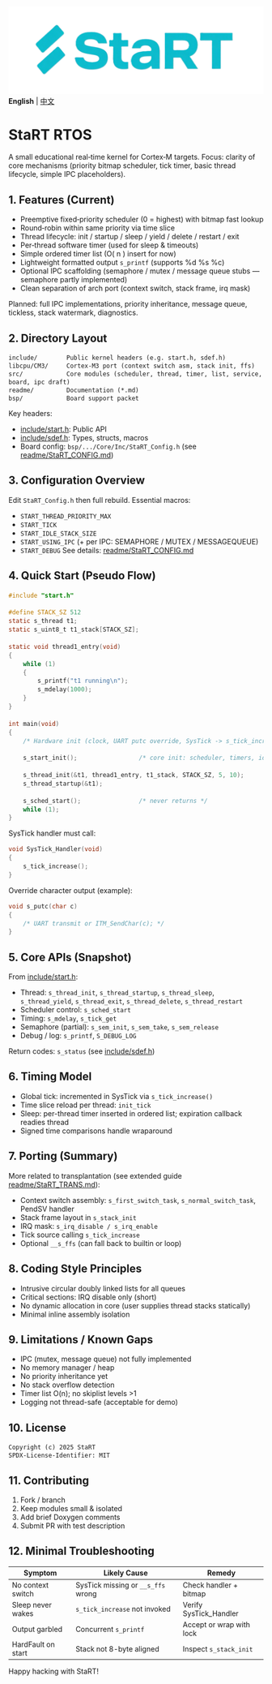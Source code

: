 ![StaRT](readme/StaRTLogo.png)
**English** | [中文](readme/StaRT_README_zh.md)
# StaRT RTOS

A small educational real‑time kernel for Cortex‑M targets. Focus: clarity of core mechanisms (priority bitmap scheduler, tick timer, basic thread lifecycle, simple IPC placeholders).

## 1. Features (Current)
- Preemptive fixed‑priority scheduler (0 = highest) with bitmap fast lookup
- Round‑robin within same priority via time slice
- Thread lifecycle: init / startup / sleep / yield / delete / restart / exit
- Per‑thread software timer (used for sleep & timeouts)
- Simple ordered timer list (O( n ) insert for now)
- Lightweight formatted output `s_printf` (supports %d %s %c)
- Optional IPC scaffolding (semaphore / mutex / message queue stubs — semaphore partly implemented)
- Clean separation of arch port (context switch, stack frame, irq mask)

Planned: full IPC implementations, priority inheritance, message queue, tickless, stack watermark, diagnostics.

## 2. Directory Layout
```
include/        Public kernel headers (e.g. start.h, sdef.h)
libcpu/CM3/     Cortex-M3 port (context switch asm, stack init, ffs)
src/            Core modules (scheduler, thread, timer, list, service, board, ipc draft)
readme/         Documentation (*.md)
bsp/            Board support packet
```

Key headers:
- [include/start.h](../../include/start.h): Public API
- [include/sdef.h](../../include/sdef.h): Types, structs, macros
- Board config: `bsp/.../Core/Inc/StaRT_Config.h` (see [readme/StaRT_CONFIG.md](readme/StaRT_CONFIG.md))

## 3. Configuration Overview
Edit `StaRT_Config.h` then full rebuild.
Essential macros:
- `START_THREAD_PRIORITY_MAX`
- `START_TICK`
- `START_IDLE_STACK_SIZE`
- `START_USING_IPC` (+ per IPC: SEMAPHORE / MUTEX / MESSAGEQUEUE)
- `START_DEBUG`
See details: [readme/StaRT_CONFIG.md](readme/StaRT_CONFIG.md)

## 4. Quick Start (Pseudo Flow)
```c
#include "start.h"

#define STACK_SZ 512
static s_thread t1;
static s_uint8_t t1_stack[STACK_SZ];

static void thread1_entry(void)
{
    while (1)
    {
        s_printf("t1 running\n");
        s_mdelay(1000);
    }
}

int main(void)
{
    /* Hardware init (clock, UART putc override, SysTick -> s_tick_increase) */

    s_start_init();                 /* core init: scheduler, timers, idle, banner */

    s_thread_init(&t1, thread1_entry, t1_stack, STACK_SZ, 5, 10);
    s_thread_startup(&t1);

    s_sched_start();                /* never returns */
    while (1);
}
```

SysTick handler must call:
```c
void SysTick_Handler(void)
{
    s_tick_increase();
}
```

Override character output (example):
```c
void s_putc(char c)
{
    /* UART transmit or ITM_SendChar(c); */
}
```

## 5. Core APIs (Snapshot)
From [include/start.h](../../include/start.h):
- Thread: `s_thread_init`, `s_thread_startup`, `s_thread_sleep`, `s_thread_yield`, `s_thread_exit`, `s_thread_delete`, `s_thread_restart`
- Scheduler control: `s_sched_start`
- Timing: `s_mdelay`, `s_tick_get`
- Semaphore (partial): `s_sem_init`, `s_sem_take`, `s_sem_release`
- Debug / log: `s_printf`, `S_DEBUG_LOG`

Return codes: `s_status` (see [include/sdef.h](../../include/sdef.h))

## 6. Timing Model
- Global tick: incremented in SysTick via `s_tick_increase()`
- Time slice reload per thread: `init_tick`
- Sleep: per-thread timer inserted in ordered list; expiration callback readies thread
- Signed time comparisons handle wraparound

## 7. Porting (Summary)
More related to transplantation (see extended guide [readme/StaRT_TRANS.md](readme/StaRT_TRANS.md)):
- Context switch assembly: `s_first_switch_task`, `s_normal_switch_task`, PendSV handler
- Stack frame layout in `s_stack_init`
- IRQ mask: `s_irq_disable / s_irq_enable`
- Tick source calling `s_tick_increase`
- Optional `__s_ffs` (can fall back to builtin or loop)

## 8. Coding Style Principles
- Intrusive circular doubly linked lists for all queues
- Critical sections: IRQ disable only (short)
- No dynamic allocation in core (user supplies thread stacks statically)
- Minimal inline assembly isolation

## 9. Limitations / Known Gaps
- IPC (mutex, message queue) not fully implemented
- No memory manager / heap
- No priority inheritance yet
- No stack overflow detection
- Timer list O(n); no skiplist levels >1
- Logging not thread-safe (acceptable for demo)

## 10. License
```
Copyright (c) 2025 StaRT
SPDX-License-Identifier: MIT
```

## 11. Contributing
1. Fork / branch
2. Keep modules small & isolated
3. Add brief Doxygen comments
4. Submit PR with test description

## 12. Minimal Troubleshooting
| Symptom | Likely Cause | Remedy |
|---------|--------------|--------|
| No context switch | SysTick missing or `__s_ffs` wrong | Check handler + bitmap |
| Sleep never wakes | `s_tick_increase` not invoked | Verify SysTick_Handler |
| Output garbled | Concurrent `s_printf` | Accept or wrap with lock |
| HardFault on start | Stack not 8-byte aligned | Inspect `s_stack_init` |

Happy hacking with StaRT!